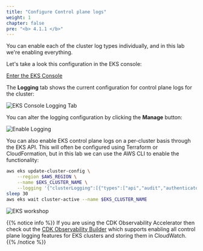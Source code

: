 ```yaml
---
title: "Configure Control plane logs"
weight: 1
chapter: false
pre: "<b> 4.1.1 </b>"
---
```


You can enable each of the cluster log types individually, and in this lab we're enabling everything.

Let's take a look this configuration in the EKS console:

[Enter the EKS Console](https://console.aws.amazon.com/eks/home#/clusters)

The **Logging** tab shows the current configuration for control plane logs for the cluster:

![EKS Console Logging Tab](../../../images/4/1/1/0004-eks-cluster-logging-tab.webp?featherlight=false&width=90pc)

You can alter the logging configuration by clicking the **Manage** button:

![Enable Logging](../../../images/0006/0005.png?featherlight=false&width=90pc)

You can also enable EKS control plane logs on a per-cluster basis through the EKS API. This will often be configured using Terraform or CloudFormation, but in this lab we can use the AWS CLI to enable the functionality:

```bash hook=cluster-logging
aws eks update-cluster-config \
    --region $AWS_REGION \
    --name $EKS_CLUSTER_NAME \
    --logging '{"clusterLogging":[{"types":["api","audit","authenticator","controllerManager","scheduler"],"enabled":true}]}'
sleep 30
aws eks wait cluster-active --name $EKS_CLUSTER_NAME
```

![EKS workshop](../../../images/0006/0003.png?featherlight=false&width=90pc)

{{% notice info %}}
If you are using the CDK Observability Accelerator then check out the [CDK Observability Builder](https://aws-quickstart.github.io/cdk-eks-blueprints/builders/observability-builder/#supported-methods) which supports enabling all control plane logging features for EKS clusters and storing them in CloudWatch.
{{% /notice %}}